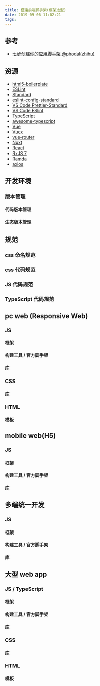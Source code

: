 ```yaml
---
title: 搭建前端脚手架(框架选型)
date: 2019-09-06 11:02:21
tags:
---
```


[html5-boilerplate]: https://github.com/h5bp/html5-boilerplate
[ESLint]: https://github.com/eslint/eslint (ESLint 代码质量效验工具)
[Standard]: https://github.com/standard/standard (Standard 代码规范)
[eslint-config-standard]: https://github.com/search?q=eslint-config-standard
[VS Code Prettier-Standard]: https://marketplace.visualstudio.com/items?itemName=numso.prettier-standard-vscode (VS Code Prettier-Standard 扩展)
[VS Code ESlint]: https://marketplace.visualstudio.com/items?itemName=dbaeumer.vscode-eslint (VS Code ESlint 扩展)
[TypeScript]: https://github.com/microsoft/TypeScript
[awesome-typescript]: https://github.com/dzharii/awesome-typescript
[Vue]: https://github.com/vuejs/vue
[Vuex]: https://github.com/vuejs/vuex
[vue-router]: https://github.com/vuejs/vue-router
[Nuxt]: https://github.com/nuxt/nuxt.js
[React]: https://github.com/facebook/react
[RxJS 7]: https://github.com/reactivex/rxjs
[Ramda]: https://github.com/ramda/ramda
[axios]: https://github.com/axios/axios
## 参考
- [七步创建你的应用脚手架 @phodal(zhihu)](https://zhuanlan.zhihu.com/p/80953492)

## 资源
- [html5-boilerplate][]
- [ESLint][]
- [Standard][]
- [eslint-config-standard][]
- [VS Code Prettier-Standard][]
- [VS Code ESlint][]
- [TypeScript][]
- [awesome-typescript][]
- [Vue][]
- [Vuex][]
- [vue-router][]
- [Nuxt][]
- [React][]
- [RxJS 7][]
- [Ramda][]
- [axios][]

## 开发环境

### 版本管理

#### 代码版本管理

#### 生态版本管理

## 规范

### css 命名规范

### css 代码规范

### JS 代码规范

### TypeScript 代码规范

## pc web (Responsive Web)

### JS

#### 框架

#### 构建工具 / 官方脚手架

#### 库

### CSS

#### 库

### HTML

#### 模板

## mobile web(H5)

### JS

#### 框架

#### 构建工具 / 官方脚手架

#### 库

## 多端统一开发

### JS

#### 框架

#### 构建工具 / 官方脚手架

#### 库

## 大型 web app

### JS / TypeScript

#### 框架

#### 构建工具 / 官方脚手架

#### 库

### CSS

#### 库

### HTML

#### 模板
